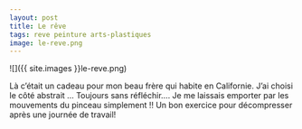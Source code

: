 ```yaml
---
layout: post
title: Le rêve
tags: reve peinture arts-plastiques
image: le-reve.png
---
```

![]({{ site.images }}le-reve.png)

Là c’était un cadeau pour mon beau frère qui habite en Californie. J’ai choisi le côté abstrait … Toujours sans réfléchir…. Je me laissais emporter par les mouvements du pinceau simplement !! Un bon exercice pour décompresser après une journée de travail!
